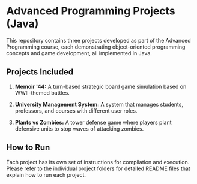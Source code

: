 
# Advanced Programming Projects (Java)

This repository contains three projects developed as part of the Advanced Programming course, each demonstrating object-oriented programming concepts and game development, all implemented in Java.

## Projects Included

1. **Memoir '44:**
   A turn-based strategic board game simulation based on WWII-themed battles.

2. **University Management System:**
   A system that manages students, professors, and courses with different user roles.

3. **Plants vs Zombies:**
   A tower defense game where players plant defensive units to stop waves of attacking zombies.

## How to Run
Each project has its own set of instructions for compilation and execution. Please refer to the individual project folders for detailed README files that explain how to run each project.
